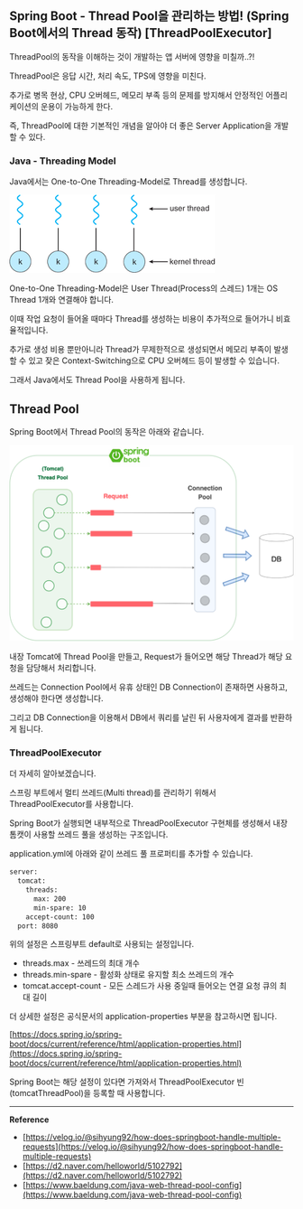 ## Spring Boot - Thread Pool을 관리하는 방법! (Spring Boot에서의 Thread 동작) [ThreadPoolExecutor]

ThreadPool의 동작을 이해하는 것이 개발하는 앱 서버에 영향을 미칠까..?!

ThreadPool은 응답 시간, 처리 속도, TPS에 영향을 미친다.

추가로 병목 현상, CPU 오버헤드, 메모리 부족 등의 문제를 방지해서 안정적인 어플리케이션의 운용이 가능하게 한다.

즉, ThreadPool에 대한 기본적인 개념을 알아야 더 좋은 Server Application을 개발할 수 있다.

### Java - Threading Model

Java에서는 One-to-One Threading-Model로 Thread를 생성합니다.

![img_1.png](img_1.png)

One-to-One Threading-Model은 User Thread(Process의 스레드) 1개는 OS Thread 1개와 연결해야 합니다.

이때 작업 요청이 들어올 때마다 Thread를 생성하는 비용이 추가적으로 들어가니 비효율적입니다.

추가로 생성 비용 뿐만아니라 Thread가 무제한적으로 생성되면서 메모리 부족이 발생할 수 있고 잦은 Context-Switching으로 CPU 오버헤드 등이 발생할 수 있습니다.

그래서 Java에서도 Thread Pool을 사용하게 됩니다.

## Thread Pool

Spring Boot에서 Thread Pool의 동작은 아래와 같습니다.

![img.png](img.png)

내장 Tomcat에 Thread Pool을 만들고, Request가 들어오면 해당 Thread가 해당 요청을 담당해서 처리합니다.

쓰레드는 Connection Pool에서 유휴 상태인 DB Connection이 존재하면 사용하고, 생성해야 한다면 생성합니다.

그리고 DB Connection을 이용해서 DB에서 쿼리를 날린 뒤 사용자에게 결과를 반환하게 됩니다.

### ThreadPoolExecutor

더 자세히 알아보겠습니다.

스프링 부트에서 멀티 쓰레드(Multi thread)를 관리하기 위해서 ThreadPoolExecutor를 사용합니다.

Spring Boot가 실행되면 내부적으로 ThreadPoolExecutor 구현체를 생성해서 내장 톰캣이 사용할 쓰레드 풀을 생성하는 구조입니다.

application.yml에 아래와 같이 쓰레드 풀 프로퍼티를 추가할 수 있습니다.

```
server:
  tomcat:
    threads:
      max: 200
      min-spare: 10
    accept-count: 100
  port: 8080
```

위의 설정은 스프링부트 default로 사용되는 설정입니다.

-   threads.max - 쓰레드의 최대 개수
-   threads.min-spare - 활성화 상태로 유지할 최소 쓰레드의 개수
-   tomcat.accept-count - 모든 스레드가 사용 중일때 들어오는 연결 요청 큐의 최대 길이

더 상세한 설정은 공식문서의 application-properties 부분을 참고하시면 됩니다.

[https://docs.spring.io/spring-boot/docs/current/reference/html/application-properties.html](https://docs.spring.io/spring-boot/docs/current/reference/html/application-properties.html)

Spring Boot는 해당 설정이 있다면 가져와서 ThreadPoolExecutor 빈(tomcatThreadPool)을 등록할 때 사용합니다.

---

**Reference**

-   [https://velog.io/@sihyung92/how-does-springboot-handle-multiple-requests](https://velog.io/@sihyung92/how-does-springboot-handle-multiple-requests)
-   [https://d2.naver.com/helloworld/5102792](https://d2.naver.com/helloworld/5102792)
-   [https://www.baeldung.com/java-web-thread-pool-config](https://www.baeldung.com/java-web-thread-pool-config)

​